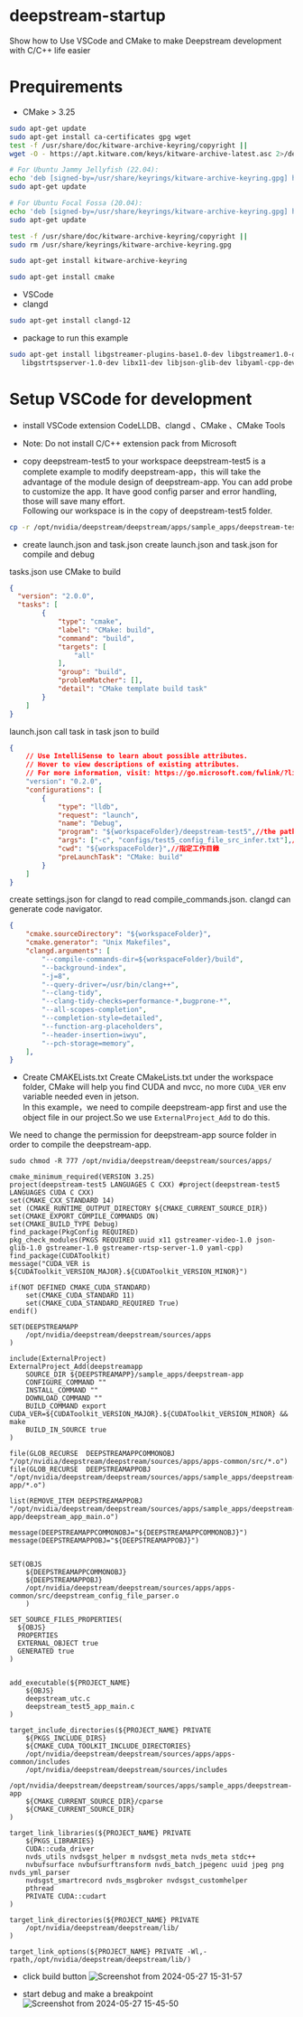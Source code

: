 # deepstream-startup
Show how to Use VSCode and CMake to make Deepstream development with C/C++ life easier

# Prequirements
* CMake > 3.25
```bash
sudo apt-get update
sudo apt-get install ca-certificates gpg wget
test -f /usr/share/doc/kitware-archive-keyring/copyright ||
wget -O - https://apt.kitware.com/keys/kitware-archive-latest.asc 2>/dev/null | gpg --dearmor - | sudo tee /usr/share/keyrings/kitware-archive-keyring.gpg >/dev/null

# For Ubuntu Jammy Jellyfish (22.04):
echo 'deb [signed-by=/usr/share/keyrings/kitware-archive-keyring.gpg] https://apt.kitware.com/ubuntu/ jammy main' | sudo tee /etc/apt/sources.list.d/kitware.list >/dev/null
sudo apt-get update

# For Ubuntu Focal Fossa (20.04):
echo 'deb [signed-by=/usr/share/keyrings/kitware-archive-keyring.gpg] https://apt.kitware.com/ubuntu/ focal main' | sudo tee /etc/apt/sources.list.d/kitware.list >/dev/null
sudo apt-get update

test -f /usr/share/doc/kitware-archive-keyring/copyright ||
sudo rm /usr/share/keyrings/kitware-archive-keyring.gpg

sudo apt-get install kitware-archive-keyring

sudo apt-get install cmake

```
* VSCode
* clangd
```bash
sudo apt-get install clangd-12
```
* package to run this example
```bash
sudo apt-get install libgstreamer-plugins-base1.0-dev libgstreamer1.0-dev \
   libgstrtspserver-1.0-dev libx11-dev libjson-glib-dev libyaml-cpp-dev
```

# Setup VSCode for development
* install VSCode extension 
CodeLLDB、clangd 、CMake 、CMake Tools
* Note: Do not install C/C++ extension pack from Microsoft

* copy deepstream-test5 to your workspace
deepstream-test5 is a complete example to modify deepstream-app，this will take the advantage of the module design of deepstream-app. You can add probe to customize the app. It have good config parser and error handling, those will save many effort.  
Following our workspace is in the copy of deepstream-test5 folder.

```bash
cp -r /opt/nvidia/deepstream/deepstream/apps/sample_apps/deepstream-test5/* /path/to/your/workspace
```

* create launch.json and task.json
create launch.json and task.json for compile and debug

tasks.json use CMake to build  

```json
{
  "version": "2.0.0",
  "tasks": [
        {
            "type": "cmake",
            "label": "CMake: build",
            "command": "build",
            "targets": [
                "all"
            ],
            "group": "build",
            "problemMatcher": [],
            "detail": "CMake template build task"
        }
    ]
}
```

launch.json call task in task json to build


```json
{
    // Use IntelliSense to learn about possible attributes.
    // Hover to view descriptions of existing attributes.
    // For more information, visit: https://go.microsoft.com/fwlink/?linkid=830387
    "version": "0.2.0",
    "configurations": [
        {
            "type": "lldb",
            "request": "launch",
            "name": "Debug",
            "program": "${workspaceFolder}/deepstream-test5",//the path of the executable file deepstream-test5
            "args": ["-c", "configs/test5_config_file_src_infer.txt"],//arg for deepstream-test5
            "cwd": "${workspaceFolder}",//指定工作目錄
            "preLaunchTask": "CMake: build"
        }
    ]
}
```  


create settings.json for clangd to read compile_commands.json. clangd can generate code navigator.
```json
{
    "cmake.sourceDirectory": "${workspaceFolder}",
    "cmake.generator": "Unix Makefiles",
    "clangd.arguments": [
        "--compile-commands-dir=${workspaceFolder}/build",
        "--background-index",
        "-j=8",
        "--query-driver=/usr/bin/clang++",
        "--clang-tidy",
        "--clang-tidy-checks=performance-*,bugprone-*",
        "--all-scopes-completion",
        "--completion-style=detailed",
        "--function-arg-placeholders",
        "--header-insertion=iwyu",
        "--pch-storage=memory",
    ],
}
```

* Create CMAKELists.txt 
Create CMakeLists.txt under the workspace folder, CMake will help you find CUDA and nvcc, no more `CUDA_VER` env variable needed even in jetson.  
In this example，we need to compile deepstream-app first and use the object file in our project.So we use `ExternalProject_Add` to do this.

We need to change the permission for deepstream-app source folder in order to compile the deepstream-app.
```
sudo chmod -R 777 /opt/nvidia/deepstream/deepstream/sources/apps/
```

```CMakeLists
cmake_minimum_required(VERSION 3.25)
project(deepstream-test5 LANGUAGES C CXX) #project(deepstream-test5 LANGUAGES CUDA C CXX)
set(CMAKE_CXX_STANDARD 14)
set (CMAKE_RUNTIME_OUTPUT_DIRECTORY ${CMAKE_CURRENT_SOURCE_DIR})
set(CMAKE_EXPORT_COMPILE_COMMANDS ON)
set(CMAKE_BUILD_TYPE Debug)
find_package(PkgConfig REQUIRED)
pkg_check_modules(PKGS REQUIRED uuid x11 gstreamer-video-1.0 json-glib-1.0 gstreamer-1.0 gstreamer-rtsp-server-1.0 yaml-cpp)
find_package(CUDAToolkit)
message("CUDA_VER is ${CUDAToolkit_VERSION_MAJOR}.${CUDAToolkit_VERSION_MINOR}")

if(NOT DEFINED CMAKE_CUDA_STANDARD)
    set(CMAKE_CUDA_STANDARD 11)
    set(CMAKE_CUDA_STANDARD_REQUIRED True)
endif()

SET(DEEPSTREAMAPP
    /opt/nvidia/deepstream/deepstream/sources/apps
)

include(ExternalProject)
ExternalProject_Add(deepstreamapp  
    SOURCE_DIR ${DEEPSTREAMAPP}/sample_apps/deepstream-app 
    CONFIGURE_COMMAND ""
    INSTALL_COMMAND ""
    DOWNLOAD_COMMAND ""
    BUILD_COMMAND export CUDA_VER=${CUDAToolkit_VERSION_MAJOR}.${CUDAToolkit_VERSION_MINOR} && make
    BUILD_IN_SOURCE true
)

file(GLOB_RECURSE  DEEPSTREAMAPPCOMMONOBJ "/opt/nvidia/deepstream/deepstream/sources/apps/apps-common/src/*.o")
file(GLOB_RECURSE  DEEPSTREAMAPPOBJ "/opt/nvidia/deepstream/deepstream/sources/apps/sample_apps/deepstream-app/*.o")

list(REMOVE_ITEM DEEPSTREAMAPPOBJ "/opt/nvidia/deepstream/deepstream/sources/apps/sample_apps/deepstream-app/deepstream_app_main.o")

message(DEEPSTREAMAPPCOMMONOBJ="${DEEPSTREAMAPPCOMMONOBJ}")
message(DEEPSTREAMAPPOBJ="${DEEPSTREAMAPPOBJ}")


SET(OBJS
    ${DEEPSTREAMAPPCOMMONOBJ}
    ${DEEPSTREAMAPPOBJ}
    /opt/nvidia/deepstream/deepstream/sources/apps/apps-common/src/deepstream_config_file_parser.o
    )   

SET_SOURCE_FILES_PROPERTIES(
  ${OBJS}
  PROPERTIES
  EXTERNAL_OBJECT true
  GENERATED true
)


add_executable(${PROJECT_NAME}
    ${OBJS}
    deepstream_utc.c
    deepstream_test5_app_main.c
)

target_include_directories(${PROJECT_NAME} PRIVATE
    ${PKGS_INCLUDE_DIRS}
    ${CMAKE_CUDA_TOOLKIT_INCLUDE_DIRECTORIES}
    /opt/nvidia/deepstream/deepstream/sources/apps/apps-common/includes
    /opt/nvidia/deepstream/deepstream/sources/includes
    /opt/nvidia/deepstream/deepstream/sources/apps/sample_apps/deepstream-app
    ${CMAKE_CURRENT_SOURCE_DIR}/cparse
    ${CMAKE_CURRENT_SOURCE_DIR}
)

target_link_libraries(${PROJECT_NAME} PRIVATE
    ${PKGS_LIBRARIES}
    CUDA::cuda_driver
    nvds_utils nvdsgst_helper m nvdsgst_meta nvds_meta stdc++
    nvbufsurface nvbufsurftransform nvds_batch_jpegenc uuid jpeg png nvds_yml_parser
    nvdsgst_smartrecord nvds_msgbroker nvdsgst_customhelper
    pthread 
    PRIVATE CUDA::cudart
)

target_link_directories(${PROJECT_NAME} PRIVATE
    /opt/nvidia/deepstream/deepstream/lib/
)

target_link_options(${PROJECT_NAME} PRIVATE -Wl,-rpath,/opt/nvidia/deepstream/deepstream/lib/)
```
* click build button
![Screenshot from 2024-05-27 15-31-57](https://github.com/jenhaoyang/jenhaoyang.github.io/assets/7457532/4ec27faf-f33a-4177-a1d4-d38d731ca509)


* start debug and make a breakpoint
![Screenshot from 2024-05-27 15-45-50](https://github.com/jenhaoyang/jenhaoyang.github.io/assets/7457532/b59ce08f-4eba-499d-9de9-4774fb1c631e)

